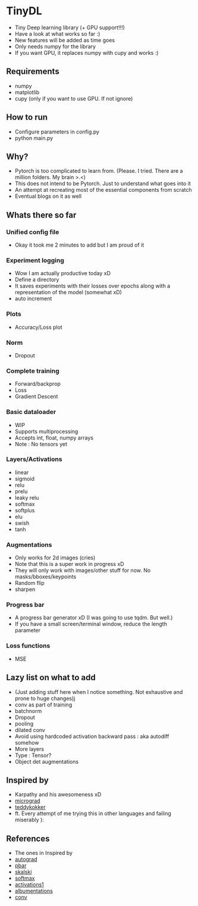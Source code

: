 # TinyDL

- Tiny Deep learning library (+ GPU support!!!)
- Have a look at what works so far :)
- New features will be added as time goes
- Only needs numpy for the library
- If you want GPU, it replaces numpy with cupy and works :)

## Requirements
- numpy
- matplotlib
- cupy (only if you want to use GPU. If not ignore)

## How to run
- Configure parameters in config.py
- python main.py

## Why?
- Pytorch is too complicated to learn from. (Please. I tried. There are a million folders. My brain >.<)
- This does not intend to be Pytorch. Just to understand what goes into it
- An attempt at recreating most of the essential components from scratch
- Eventual blogs on it as well

## Whats there so far
### Unified config file
- Okay it took me 2 minutes to add but I am proud of it
### Experiment logging
- Wow I am actually productive today xD
- Define a directory
- It saves experiments with their losses over epochs along with a representation of the model (somewhat xD)
- auto increment
### Plots
- Accuracy/Loss plot
### Norm
- Dropout
### Complete training
- Forward/backprop
- Loss
- Gradient Descent
### Basic dataloader
- WIP
- Supports multiprocessing
- Accepts int, float, numpy arrays
- Note : No tensors yet
### Layers/Activations
- linear
- sigmoid
- relu
- prelu
- leaky relu
- softmax
- softplus
- elu
- swish
- tanh
### Augmentations
- Only works for 2d images (cries)
- Note that this is a super work in progress xD
- They will only work with images/other stuff for now. No masks/bboxes/keypoints
- Random flip
- sharpen
### Progress bar
- A progress bar generator xD (I was going to use tqdm. But well.)
- If you have a small screen/terminal window, reduce the length parameter
### Loss functions
- MSE

## Lazy list on what to add
- (Just adding stuff here when I notice something. Not exhaustive and prone to huge changes)j
- conv as part of training
- batchnorm
- Dropout
- pooling
- dilated conv
- Avoid using hardcoded activation backward pass : aka autodiff somehow
- More layers
- Type : Tensor?
- Object det augmentations

## Inspired by
- Karpathy and his awesomeness xD
- [micrograd](https://github.com/karpathy/micrograd)
- [teddykokker](https://github.com/teddykoker/tinyloader)
- ft. Every attempt of me trying this in other languages and failing miserably ):

## References
- The ones in Inspired by
- [autograd](https://github.com/karpathy/micrograd)
- [pbar](https://stackoverflow.com/questions/3173320/text-progress-bar-in-the-console)
- [skalski](https://github.com/SkalskiP/ILearnDeepLearning.py/blob/master/01_mysteries_of_neural_networks/03_numpy_neural_net/Numpy%20deep%20neural%20network.ipynb)
- [softmax](https://stackoverflow.com/questions/34968722/how-to-implement-the-softmax-function-in-python)
- [activations1](https://machinelearningmastery.com/weight-initialization-for-deep-learning-neural-networks/)
- [albumentations](https://albumentations.ai/docs/api_reference/)
- [conv](https://medium.com/analytics-vidhya/2d-convolution-using-python-numpy-43442ff5f381)
